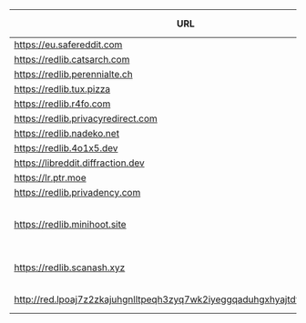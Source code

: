 |URL|Network|Version|Location|Behind Cloudflare?|Comment|
|-|-|-|-|-|-|
|https://eu.safereddit.com|WWW|v0.36.0|🇩🇪 DE||SFW only|
|https://redlib.catsarch.com|WWW|v0.36.0|🇺🇸 US|||
|https://redlib.perennialte.ch|WWW|v0.35.1|🇦🇺 AU|✅||
|https://redlib.tux.pizza|WWW|v0.36.0|🇺🇸 US|||
|https://redlib.r4fo.com|WWW|v0.36.0|🇩🇪 DE|✅||
|https://redlib.privacyredirect.com|WWW|v0.36.0|🇫🇮 FI|||
|https://redlib.nadeko.net|WWW|v0.36.0|🇨🇱 CL||I don't like reddit.|
|https://redlib.4o1x5.dev|WWW|v0.35.1|🇭🇺 HU|||
|https://libreddit.diffraction.dev|WWW|v0.36.0|🇺🇸 US|||
|https://lr.ptr.moe|WWW|v0.36.0|🇩🇪 DE|✅||
|https://redlib.privadency.com|WWW|v0.36.0|🇩🇪 DE|||
|https://redlib.minihoot.site|WWW|v0.36.0|🇦🇺 AU|✅|i love you (this instance is protected by anubis)|
|https://redlib.scanash.xyz|WWW|v0.36.0|🇺🇸 US|✅|A Redlib instance hosted entirely on a Chromebook!|
|http://red.lpoaj7z2zkajuhgnlltpeqh3zyq7wk2iyeggqaduhgxhyajtdt2j7wad.onion|Tor|v0.35.1|🇩🇪 DE||Onion of red.artemislena.eu|

